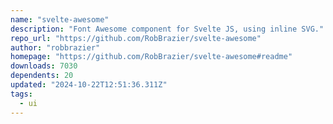 ```yaml
---
name: "svelte-awesome"
description: "Font Awesome component for Svelte JS, using inline SVG."
repo_url: "https://github.com/RobBrazier/svelte-awesome"
author: "robbrazier"
homepage: "https://github.com/RobBrazier/svelte-awesome#readme"
downloads: 7030
dependents: 20
updated: "2024-10-22T12:51:36.311Z"
tags: 
  - ui
---
```

